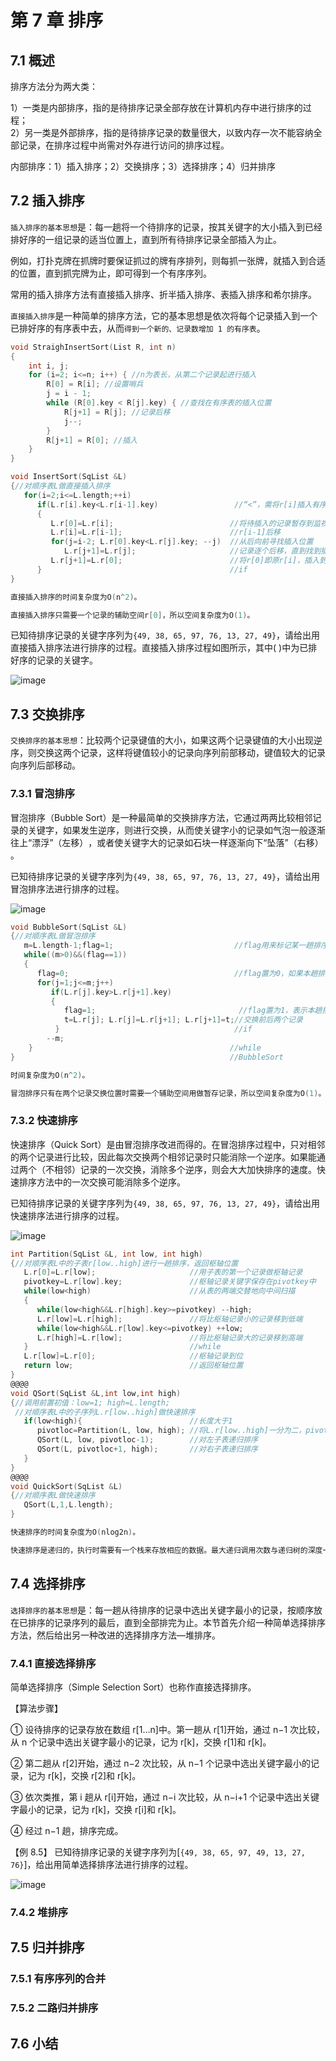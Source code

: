 # 第 7 章 排序

## 7.1 概述

排序方法分为两大类：

1）一类是内部排序，指的是待排序记录全部存放在计算机内存中进行排序的过程；  
2）另一类是外部排序，指的是待排序记录的数量很大，以致内存一次不能容纳全部记录，在排序过程中尚需对外存进行访问的排序过程。

内部排序：1）插入排序；2）交换排序；3）选择排序；4）归并排序

## 7.2 插入排序

`插入排序的基本思想`是：每一趟将一个待排序的记录，按其关键字的大小插入到已经排好序的一组记录的适当位置上，直到所有待排序记录全部插入为止。

例如，打扑克牌在抓牌时要保证抓过的牌有序排列，则每抓一张牌，就插入到合适的位置，直到抓完牌为止，即可得到一个有序序列。

常用的插入排序方法有直接插入排序、折半插入排序、表插入排序和希尔排序。

`直接插入排序`是一种简单的排序方法，它的基本思想是依次将每个记录插入到一个已排好序的有序表中去，从而`得到一个新的、记录数增加 1 的有序表`。

```c
void StraighInsertSort(List R, int n)
{
    int i, j;
    for (i=2; i<=n; i++) { //n为表长，从第二个记录起进行插入
        R[0] = R[i]; //设置哨兵
        j = i - 1;
        while (R[0].key < R[j].key) { //查找在有序表的插入位置
            R[j+1] = R[j]; //记录后移
            j--;
        }
        R[j+1] = R[0]; //插入
    }
}

void InsertSort(SqList &L)
{//对顺序表L做直接插入排序
   for(i=2;i<=L.length;++i)
      if(L.r[i].key<L.r[i-1].key)                 //“<”，需将r[i]插入有序子表
      {
         L.r[0]=L.r[i];                          //将待插入的记录暂存到监视哨中
         L.r[i]=L.r[i-1];                        //r[i-1]后移
         for(j=i-2; L.r[0].key<L.r[j].key; --j)  //从后向前寻找插入位置
            L.r[j+1]=L.r[j];                     //记录逐个后移，直到找到插入位置
         L.r[j+1]=L.r[0];                        //将r[0]即原r[i]，插入到正确位置
      }                                          //if
}

直接插入排序的时间复杂度为O(n^2)。

直接插入排序只需要一个记录的辅助空间r[0]​，所以空间复杂度为O(1)。
```

已知待排序记录的关键字序列为`{49, 38, 65, 97, 76, 13, 27, 49}`，请给出用直接插入排序法进行排序的过程。直接插入排序过程如图所示，其中( )中为已排好序的记录的关键字。

![image](https://szu-csse-1305214533.cos.ap-guangzhou.myqcloud.com/data-struct/epub_31151916_328.jpg)

## 7.3 交换排序

`交换排序的基本思想`：比较两个记录键值的大小，如果这两个记录键值的大小出现逆序，则交换这两个记录，这样将键值较小的记录向序列前部移动，键值较大的记录向序列后部移动。

### 7.3.1 冒泡排序

冒泡排序（Bubble Sort）是一种最简单的交换排序方法，它通过两两比较相邻记录的关键字，如果发生逆序，则进行交换，从而使关键字小的记录如气泡一般逐渐往上“漂浮”​（左移）​，或者使关键字大的记录如石块一样逐渐向下“坠落”​（右移）​。

已知待排序记录的关键字序列为`{49, 38, 65, 97, 76, 13, 27, 49}`，请给出用冒泡排序法进行排序的过程。

![image](https://szu-csse-1305214533.cos.ap-guangzhou.myqcloud.com/data-struct%2Fepub_31151916_335.jpg)

```c
void BubbleSort(SqList &L)
{//对顺序表L做冒泡排序
   m=L.length-1;flag=1;                           //flag用来标记某一趟排序是否发生交换
   while((m>0)&&(flag==1))
   {
      flag=0;                                     //flag置为0，如果本趟排序没有发生交换，则不会执行下一趟排序
      for(j=1;j<=m;j++)
         if(L.r[j].key>L.r[j+1].key)
         {
            flag=1;                                //flag置为1，表示本趟排序发生了交换
            t=L.r[j]; L.r[j]=L.r[j+1]; L.r[j+1]=t;//交换前后两个记录
          }                                       //if
        --m;
    }                                            //while
}                                                //BubbleSort

时间复杂度为O(n^2)。

冒泡排序只有在两个记录交换位置时需要一个辅助空间用做暂存记录，所以空间复杂度为O(1)。
```

### 7.3.2 快速排序

快速排序（Quick Sort）是由冒泡排序改进而得的。在冒泡排序过程中，只对相邻的两个记录进行比较，因此每次交换两个相邻记录时只能消除一个逆序。如果能通过两个（不相邻）记录的一次交换，消除多个逆序，则会大大加快排序的速度。快速排序方法中的一次交换可能消除多个逆序。

已知待排序记录的关键字序列为`{49, 38, 65, 97, 76, 13, 27, 49}`，请给出用快速排序法进行排序的过程。

![image](https://szu-csse-1305214533.cos.ap-guangzhou.myqcloud.com/data-struct%2Fepub_31151916_338.jpg)

```c
int Partition(SqList &L, int low, int high)
{//对顺序表L中的子表r[low..high]进行一趟排序，返回枢轴位置
   L.r[0]=L.r[low];                     //用子表的第一个记录做枢轴记录
   pivotkey=L.r[low].key;               //枢轴记录关键字保存在pivotkey中
   while(low<high)                      //从表的两端交替地向中间扫描
   {
      while(low<high&&L.r[high].key>=pivotkey) --high;
      L.r[low]=L.r[high];               //将比枢轴记录小的记录移到低端
      while(low<high&&L.r[low].key<=pivotkey) ++low;
      L.r[high]=L.r[low];               //将比枢轴记录大的记录移到高端
   }                                    //while
   L.r[low]=L.r[0];                     //枢轴记录到位
   return low;                          //返回枢轴位置
}
@@@@
void QSort(SqList &L,int low,int high)
{//调用前置初值：low=1; high=L.length;
 //对顺序表L中的子序列L.r[low..high]做快速排序
   if(low<high){                        //长度大于1
      pivotloc=Partition(L, low, high); //将L.r[low..high]一分为二，pivotloc是枢轴位置
      QSort(L, low, pivotloc-1);        //对左子表递归排序
      QSort(L, pivotloc+1, high);       //对右子表递归排序
   }
}
@@@@
void QuickSort(SqList &L)
{//对顺序表L做快速排序
   QSort(L,1,L.length);
}

快速排序的时间复杂度为O(nlog2n)。

快速排序是递归的，执行时需要有一个栈来存放相应的数据。最大递归调用次数与递归树的深度一致，所以最好情况下的空间复杂度为O(log2n)，最坏情况下为O(n)。
```

## 7.4 选择排序

`选择排序的基本思想`是：每一趟从待排序的记录中选出关键字最小的记录，按顺序放在已排序的记录序列的最后，直到全部排完为止。本节首先介绍一种简单选择排序方法，然后给出另一种改进的选择排序方法—堆排序。

### 7.4.1 直接选择排序

简单选择排序（Simple Selection Sort）也称作直接选择排序。

【算法步骤】

① 设待排序的记录存放在数组 r[1…n]中。第一趟从 r[1]开始，通过 n−1 次比较，从 n 个记录中选出关键字最小的记录，记为 r[k]​，交换 r[1]和 r[k]​。

② 第二趟从 r[2]开始，通过 n−2 次比较，从 n−1 个记录中选出关键字最小的记录，记为 r[k]​，交换 r[2]和 r[k]​。

③ 依次类推，第 i 趟从 r[i]开始，通过 n−i 次比较，从 n−i+1 个记录中选出关键字最小的记录，记为 r[k]​，交换 r[i]和 r[k]​。

④ 经过 n−1 趟，排序完成。

【例 8.5】 已知待排序记录的关键字序列为[`{49, 38, 65, 97, 49, 13, 27, 76}`]，给出用简单选择排序法进行排序的过程。

![image](https://szu-csse-1305214533.cos.ap-guangzhou.myqcloud.com/data-struct%2Fepub_31151916_342.jpg)

### 7.4.2 堆排序

## 7.5 归并排序

### 7.5.1 有序序列的合并

### 7.5.2 二路归并排序

## 7.6 小结
